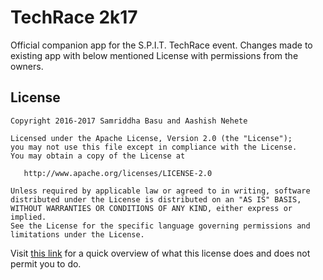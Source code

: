 # TechRace 2k17

Official companion app for the S.P.I.T. TechRace event. Changes made to existing app with below mentioned License with permissions from the owners.

## License

    Copyright 2016-2017 Samriddha Basu and Aashish Nehete

    Licensed under the Apache License, Version 2.0 (the "License");
    you may not use this file except in compliance with the License.
    You may obtain a copy of the License at

       http://www.apache.org/licenses/LICENSE-2.0

    Unless required by applicable law or agreed to in writing, software
    distributed under the License is distributed on an "AS IS" BASIS,
    WITHOUT WARRANTIES OR CONDITIONS OF ANY KIND, either express or implied.
    See the License for the specific language governing permissions and
    limitations under the License.

Visit [this link](https://tldrlegal.com/license/apache-license-2.0-(apache-2.0)) for a quick overview of what this license does and does not permit you to do.
